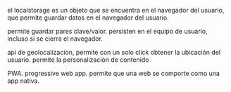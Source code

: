 el localstorage es un objeto que se encuentra en el navegador del usuario, que permite guardar datos en el navegador del usuario. 

permite guardar pares clave/valor. persisten en el equipo de usuario, incluso si se cierra el navegador.

api de geolocalizacion, permite con un solo click obtener la ubicación del usuario.
permite la personalización de contenido

PWA. progressive web app. permite que una web se comporte como una app nativa.